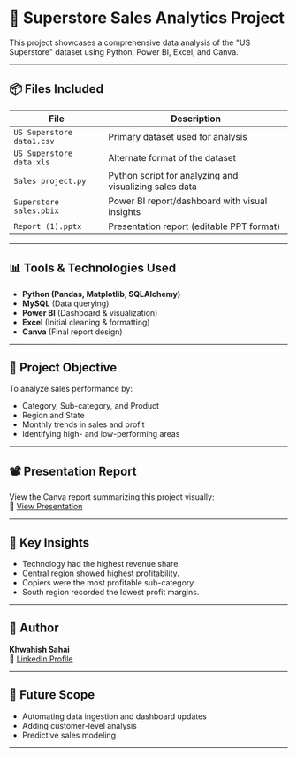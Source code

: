 # 🛒 Superstore Sales Analytics Project

This project showcases a comprehensive data analysis of the "US Superstore" dataset using Python, Power BI, Excel, and Canva.

---

## 📦 Files Included

| File | Description |
|------|-------------|
| `US Superstore data1.csv` | Primary dataset used for analysis |
| `US Superstore data.xls`  | Alternate format of the dataset |
| `Sales project.py`        | Python script for analyzing and visualizing sales data |
| `Superstore sales.pbix`   | Power BI report/dashboard with visual insights |
| `Report (1).pptx`         | Presentation report (editable PPT format) |

---

## 📊 Tools & Technologies Used

- **Python (Pandas, Matplotlib, SQLAlchemy)**
- **MySQL** (Data querying)
- **Power BI** (Dashboard & visualization)
- **Excel** (Initial cleaning & formatting)
- **Canva** (Final report design)

---

## 🎯 Project Objective

To analyze sales performance by:
- Category, Sub-category, and Product
- Region and State
- Monthly trends in sales and profit
- Identifying high- and low-performing areas

---

## 📽️ Presentation Report

View the Canva report summarizing this project visually:  
🔗 [View Presentation](https://www.canva.com/design/DAGliMCPJs0/k5Okvz3Zk-5Du0hdrbLScw/edit?utm_content=DAGliMCPJs0&utm_campaign=designshare&utm_medium=link2&utm_source=sharebutton)

---

## 🧠 Key Insights

- Technology had the highest revenue share.
- Central region showed highest profitability.
- Copiers were the most profitable sub-category.
- South region recorded the lowest profit margins.

---

## 📌 Author

**Khwahish Sahai**  
📎 [LinkedIn Profile](https://www.linkedin.com/in/khwahish-sahai)

---

## 📂 Future Scope

- Automating data ingestion and dashboard updates
- Adding customer-level analysis
- Predictive sales modeling

---
